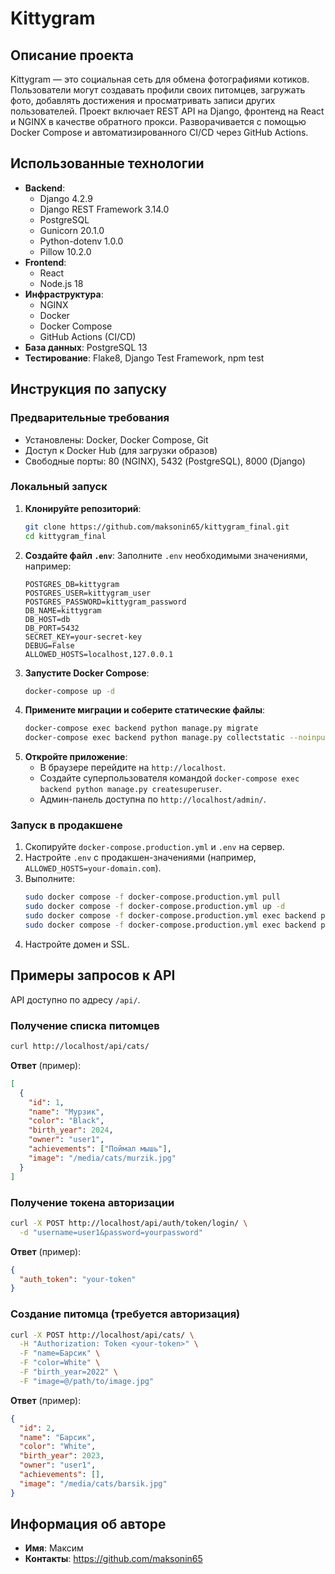 # Kittygram

## Описание проекта
Kittygram — это социальная сеть для обмена фотографиями котиков. Пользователи могут создавать профили своих питомцев, загружать фото, добавлять достижения и просматривать записи других пользователей. Проект включает REST API на Django, фронтенд на React и NGINX в качестве обратного прокси. Разворачивается с помощью Docker Compose и автоматизированного CI/CD через GitHub Actions.

## Использованные технологии
- **Backend**:
  - Django 4.2.9
  - Django REST Framework 3.14.0
  - PostgreSQL
  - Gunicorn 20.1.0
  - Python-dotenv 1.0.0
  - Pillow 10.2.0
- **Frontend**:
  - React
  - Node.js 18
- **Инфраструктура**:
  - NGINX
  - Docker
  - Docker Compose
  - GitHub Actions (CI/CD)
- **База данных**: PostgreSQL 13
- **Тестирование**: Flake8, Django Test Framework, npm test

## Инструкция по запуску

### Предварительные требования
- Установлены: Docker, Docker Compose, Git
- Доступ к Docker Hub (для загрузки образов)
- Свободные порты: 80 (NGINX), 5432 (PostgreSQL), 8000 (Django)

### Локальный запуск
1. **Клонируйте репозиторий**:
   ```bash
   git clone https://github.com/maksonin65/kittygram_final.git
   cd kittygram_final
   ```
2. **Создайте файл `.env`**:
   Заполните `.env` необходимыми значениями, например:
   ```
   POSTGRES_DB=kittygram
   POSTGRES_USER=kittygram_user
   POSTGRES_PASSWORD=kittygram_password
   DB_NAME=kittygram
   DB_HOST=db
   DB_PORT=5432
   SECRET_KEY=your-secret-key
   DEBUG=False
   ALLOWED_HOSTS=localhost,127.0.0.1
   ```
3. **Запустите Docker Compose**:
   ```bash
   docker-compose up -d
   ```
4. **Примените миграции и соберите статические файлы**:
   ```bash
   docker-compose exec backend python manage.py migrate
   docker-compose exec backend python manage.py collectstatic --noinput
   ```
5. **Откройте приложение**:
   - В браузере перейдите на `http://localhost`.
   - Создайте суперпользователя командой `docker-compose exec backend python manage.py createsuperuser`.
   - Админ-панель доступна по `http://localhost/admin/`.

### Запуск в продакшене
1. Скопируйте `docker-compose.production.yml` и `.env` на сервер.
2. Настройте `.env` с продакшен-значениями (например, `ALLOWED_HOSTS=your-domain.com`).
3. Выполните:
   ```bash
   sudo docker compose -f docker-compose.production.yml pull
   sudo docker compose -f docker-compose.production.yml up -d
   sudo docker compose -f docker-compose.production.yml exec backend python manage.py migrate
   sudo docker compose -f docker-compose.production.yml exec backend python manage.py collectstatic --noinput
   ```
4. Настройте домен и SSL.

## Примеры запросов к API
API доступно по адресу `/api/`.

### Получение списка питомцев
```bash
curl http://localhost/api/cats/
```
**Ответ** (пример):
```json
[
  {
    "id": 1,
    "name": "Мурзик",
    "color": "Black",
    "birth_year": 2024,
    "owner": "user1",
    "achievements": ["Поймал мышь"],
    "image": "/media/cats/murzik.jpg"
  }
]
```

### Получение токена авторизации
```bash
curl -X POST http://localhost/api/auth/token/login/ \
  -d "username=user1&password=yourpassword"
```
**Ответ** (пример):
```json
{
  "auth_token": "your-token"
}
```

### Создание питомца (требуется авторизация)
```bash
curl -X POST http://localhost/api/cats/ \
  -H "Authorization: Token <your-token>" \
  -F "name=Барсик" \
  -F "color=White" \
  -F "birth_year=2022" \
  -F "image=@/path/to/image.jpg"
```
**Ответ** (пример):
```json
{
  "id": 2,
  "name": "Барсик",
  "color": "White",
  "birth_year": 2023,
  "owner": "user1",
  "achievements": [],
  "image": "/media/cats/barsik.jpg"
}
```


## Информация об авторе
- **Имя**: Максим
- **Контакты**: https://github.com/maksonin65